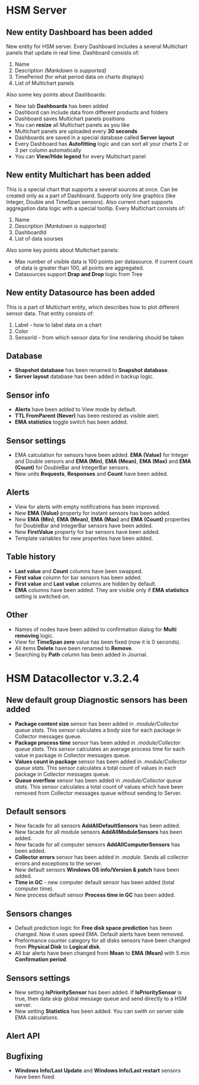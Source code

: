 # HSM Server

## New entity Dashboard has been added
New entity for HSM server. Every Dashboard includes a several Multichart panels that update in real time. Dashboard consists of:
1. Name
1. Description *(Markdown is supported)*
1. TimePeriod (for what period data on charts displays)
1. List of Multichart panels

Also some key points about Dashboards:
* New tab **Dashboards** has been added
* Dashbord can include data from different products and folders
* Dashboard saves Multichart panels positions
* You can **resize** all Multichart panels as you like
* Multichart panels are uploaded every **30 seconds**
* Dashboards are saved in a special database called **Server layout**
* Every Dashboard has **Autofitting** logic and can sort all your charts 2 or 3 per column automatically
* You can **View/Hide legend** for every Multichart panel

## New entity Multichart has been added 
This is a special chart that supports a several sources at once. Can be created only as a part of Dashboard. Supports only line graphics (like Integer, Double and TimeSpan sensors). Also current chart supports aggregation data logic with a special tooltip. Every Multichart consists of:
1. Name
1. Description *(Markdown is supported)*
1. DashboardId
1. List of data sourses

Also some key points about Multichart panels:
* Max number of visible data is 100 points per datasource. If current count of data is greater than 100, all points are aggregated.
* Datasources support **Drap and Drop** logic from Tree

## New entity Datasource has been added
This is a part of Multichart entity, which describes how to plot different sensor data. That entity consists of:
1. Label - how to label data on a chart
1. Color
1. SensorId - from which sensor data for line rendering should be taken

## Database
* **Shapshot database** has been renamed to **Snapshot database**.
* **Server layout** database has been added in backup logic.

## Sensor info
* **Alerts** have been added to View mode by default.
* **TTL FromParent (Never)** has been restored as visible alert.
* **EMA statistics** toggle switch has been added.

## Sensor settings
* EMA calculation for sensors have been added. **EMA (Value)** for Integer and Double sensors and **EMA (Min)**, **EMA (Mean)**, **EMA (Max)** and **EMA (Count)** for DoubleBar and IntegerBar sensors.
* New units **Requests**, **Responses** and **Count** have been added.

## Alerts
* View for alerts with empty notifications has been improved.
* New **EMA (Value)** property for instant sensors has been added.
* New **EMA (Min)**, **EMA (Mean)**, **EMA (Max)** and **EMA (Count)** properties for DoubleBar and IntegerBar sensors have been added.
* New **FirstValue** property for bar sensors have been added.
* Template variables for new properties have been added.

## Table history
* **Last value** and **Count** columns have been swapped.
* **First value** column for bar sensors has been added.
* **First value** and **Last value** columns are hidden by default.
* **EMA** columns have been added. They are visible only if **EMA statistics** setting is switched on.

## Other
* Names of nodes have been added to confirmation dialog for **Multi removing** logic.
* View for **TimeSpan zero** value has been fixed (now it is 0 seconds).
* All items **Delete** have been renamed to **Remove**.
* Searching by **Path** column has been added in Journal.

# HSM Datacollector v.3.2.4

## New default group **Diagnostic sensors** has been added
* **Package content size** sensor has been added in *.module/Collector queue stats*. This sensor calculates a body size for each package in Collector messages queue.
* **Package process time** sensor has been added in *.module/Collector queue stats*. This sensor calculates an average process time for each value in package in Collector messages queue.
* **Values count in package** sensor has been added in *.module/Collector queue stats*. This sensor calculates a total count of values in each package in Collector messages queue.
* **Queue overflow** sensor has been added in *.module/Collector queue stats*. This sensor calculates a total count of values which have been removed from Collector messages queue without sending to Server.

## Default sensors
* New facade for all sensors **AddAllDefaultSensors** has been added.
* New facade for all module sensors **AddAllModuleSensors** has been added.
* New facade for all computer sensors **AddAllComputerSensors** has been added.
* **Collector errors** sensor has been added in *.module*. Sends all collector errors and exceptions to the server.
* New default sensors **Windows OS info/Version & patch** have been added.
* **Time in GC** - new computer default sensor has been added (total computer time).
* New process default sensor **Process time in GC** has been added.

## Sensors changes
* Default prediction logic for **Free disk space prediction** has been changed. Now it uses speed EMA. Default alerts have been removed.
* Preformance counter category for all disks sensors have been changed from **Physical Disk** to **Logical disk**.
* All bar alerts have been changed from **Mean** to **EMA (Mean)** with 5 min **Confirmation period**.

## Sensors settings
* New setting **IsPrioritySensor** has been added. If **IsPrioritySensor** is true, then data skip global message queue and send directly to a HSM server.
* New setting **Statistics** has been added. You can swith on server side EMA calculations.

## Alert API

## Bugfixing
* **Windows Info/Last Update** and **Windows Info/Last restart** sensors have been fixed.